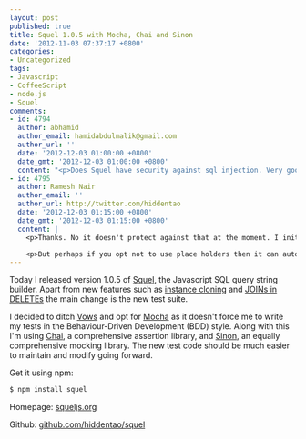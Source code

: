 ```yaml
---
layout: post
published: true
title: Squel 1.0.5 with Mocha, Chai and Sinon
date: '2012-11-03 07:37:17 +0800'
categories:
- Uncategorized
tags:
- Javascript
- CoffeeScript
- node.js
- Squel
comments:
- id: 4794
  author: abhamid
  author_email: hamidabdulmalik@gmail.com
  author_url: ''
  date: '2012-12-03 01:00:00 +0800'
  date_gmt: '2012-12-03 01:00:00 +0800'
  content: "<p>Does Squel have security against sql injection. Very good work though.<&#47;p>\n"
- id: 4795
  author: Ramesh Nair
  author_email: ''
  author_url: http://twitter.com/hiddentao
  date: '2012-12-03 01:15:00 +0800'
  date_gmt: '2012-12-03 01:15:00 +0800'
  content: |
    <p>Thanks. No it doesn't protect against that at the moment. I initially left that out as I wanted the developer to have full control (hence the ability to use value place holders) and also didn't want to make assumptions about DBMS syntax with regards to that.<&#47;p>

    <p>But perhaps if you opt not to use place holders then it can auto-escape quotes in the string. What do you think?<&#47;p>
---
```

Today I released version 1.0.5 of [Squel](https://squeljs.org), the Javascript SQL query string builder. Apart from new features such as [instance cloning](http://hiddentao.github.com/squel/#cloning) and [JOINs in DELETEs](http://hiddentao.github.com/squel/#delete) the main change is the new test suite.

I decided to ditch [Vows](https://github.com/cloudhead/vows) and opt for [Mocha](http://visionmedia.github.com/mocha) as it doesn't force me to write my tests in the Behaviour-Driven Development (BDD) style. Along with this I'm using [Chai](http://chaijs.com), a comprehensive assertion library, and [Sinon](http://sinonjs.org), an equally comprehensive mocking library. The new test code should be much easier to maintain and modify going forward.

Get it using npm:

```bash
$ npm install squel
```

Homepage: [squeljs.org](http://squeljs.org)

Github: [github.com/hiddentao/squel](https://github.com/hiddentao/squel)